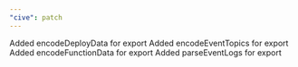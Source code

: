 ```yaml
---
"cive": patch
---
```


Added encodeDeployData for export
Added encodeEventTopics for export
Added encodeFunctionData for export
Added parseEventLogs for export